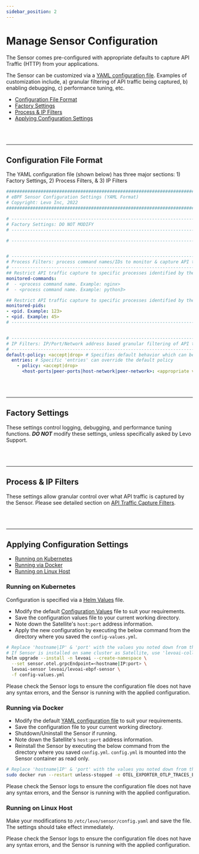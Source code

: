 ```yaml
---
sidebar_position: 2
---
```


# Manage Sensor Configuration

The Sensor comes pre-configured with appropriate defaults to capture API Traffic (HTTP) from your applications.

The Sensor can be customized via a [YAML configuration file](../../../../../static/artifacts/sensor/config.yml). Examples of customization include, a) granular filtering of API traffic being captured, b) enabling debugging, c) performance tuning, etc.

- [Configuration File Format](#configuration-file-format)
- [Factory Settings](#factory-settings)
- [Process & IP Filters](#process--ip-filters)
- [Applying Configuration Settings](#applying-configuration-settings)

<br></br>

--------------------------------------------------------------------------------


## Configuration File Format

The YAML configuration file (shown below) has three major sections: 1) Factory Settings, 2) Process Filters, & 3) IP Filters

```yaml
##############################################################################################
# eBPF Sensor Configuration Settings (YAML Format)
# Copyright: Levo Inc, 2022
##############################################################################################

# --------------------------------------------------------------------------------------------
# Factory Settings: DO NOT MODIFY
# --------------------------------------------------------------------------------------------

# --------------------------------------------------------------------------------------------


# --------------------------------------------------------------------------------------------
# Process Filters: process command names/IDs to monitor & capture API traffic.
# --------------------------------------------------------------------------------------------
## Restrict API traffic capture to specific processes identified by their command names below
monitored-commands:
#  - <process command name. Example: nginx>
#  - <process command name. Example: python3>

## Restrict API traffic capture to specific processes identified by their PIDs below
monitored-pids:
- <pid. Example: 123>
- <pid. Example: 45>
# --------------------------------------------------------------------------------------------


# --------------------------------------------------------------------------------------------
# IP Filters: IP/Port/Network address based granular filtering of API traffic.
# --------------------------------------------------------------------------------------------
default-policy: <accept|drop> # Specifies default behavior which can be overridden by 'entries' below
  entries: # Specific 'entries' can override the default policy
    - policy: <accept|drop>
      <host-ports|peer-ports|host-network|peer-network>: <appropriate value>
```

<br></br>

--------------------------------------------------------------------------------

## Factory Settings
These settings control logging, debugging, and performance tuning functions. ***DO NOT*** modify these settings, unless specifically asked by Levo Support. 

<br></br>

--------------------------------------------------------------------------------

## Process & IP Filters
These settings allow granular control over what API traffic is captured by the Sensor. Please see detailed section on [API Traffic Capture Filters](./filter-traffic.md). 

<br></br>

--------------------------------------------------------------------------------

## Applying Configuration Settings

- [Running on Kubernetes](#running-on-kubernetes)
- [Running via Docker](#running-via-docker)
- [Running on Linux Host](#running-on-linux-host)

### Running on Kubernetes
Configuration is specified via a [Helm Values](https://helm.sh/docs/chart_template_guide/values_files/) file.

- Modify the default [Configuration Values](../../../../../static/artifacts/sensor/config-values.yml) file to suit your requirements.
- Save the configuration values file to your current working directory.
- Note down the Satellite's `host:port` address information.
- Apply the new configuration by executing the below command from the directory where you saved the `config-values.yml`.

```bash
# Replace 'hostname|IP' & 'port' with the values you noted down from the Satellite install
# If Sensor is installed on same cluster as Satellite, use 'levoai-collector.levoai:4317'
helm upgrade --install -n levoai --create-namespace \
  --set sensor.otel.grpcEndpoint=<hostname|IP:port> \
  levoai-sensor levoai/levoai-ebpf-sensor \
  -f config-values.yml
```

Please check the Sensor logs to ensure the configuration file does not have any syntax errors, and the Sensor is running with the applied configuration.

### Running via Docker
- Modify the default [YAML configuration file](../../../../../static/artifacts/sensor/config.yml) to suit your requirements.
- Save the configuration file to your current working directory.
- Shutdown/Uninstall the Sensor if running.
- Note down the Satellite's `host:port` address information.
- Reinstall the Sensor by executing the below command from the directory where you saved `config.yml`. `config.yml` is mounted into the Sensor container as read only.

```bash
# Replace 'hostname|IP' & 'port' with the values you noted down from the Satellite install
sudo docker run --restart unless-stopped -e OTEL_EXPORTER_OTLP_TRACES_ENDPOINT=<hostname|IP:port> -v /sys/kernel/debug:/sys/kernel/debug -v /proc:/host/proc  -v $PWD/config.yml:/home/levo/config.yml:ro --privileged levoai/ebpf_sensor:0.6.6 -c python -d
```
Please check the Sensor logs to ensure the configuration file does not have any syntax errors, and the Sensor is running with the applied configuration.

### Running on Linux Host
Make your modifications to `/etc/levo/sensor/config.yaml` and save the file. The settings should take effect immediately.

Please check the Sensor logs to ensure the configuration file does not have any syntax errors, and the Sensor is running with the applied configuration.

